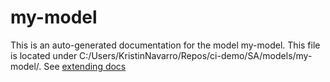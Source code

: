 # my-model
This is an auto-generated documentation for the model my-model. This file
is located under C:/Users/KristinNavarro/Repos/ci-demo/SA/models/my-model/.
See [extending docs](/docs/md/extending_docs.md)